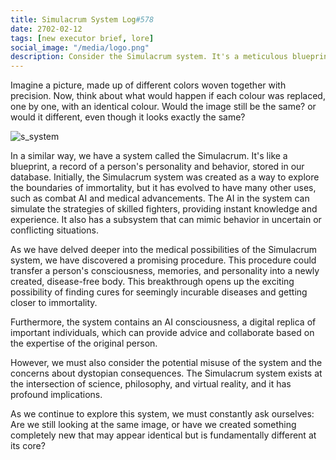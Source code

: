 ```yaml
---
title: Simulacrum System Log#578
date: 2702-02-12
tags: [new executor brief, lore]
social_image: "/media/logo.png"
description: Consider the Simulacrum system. It's a meticulous blueprint of personalities and behaviors, stored in our database. Used with the AI within aslo side combat and medicine, and potentially unlocking immortality, it raises deep questions about our very existence and the nature of identity.
---
```


Imagine a picture, made up of different colors woven together with precision. Now, think about what would happen if each colour was replaced, one by one, with an identical colour. Would the image still be the same? or would it different, even though it looks exactly the same?

![s_system](/media/s_system.png)

In a similar way, we have a system called the Simulacrum. It's like a blueprint, a record of a person's personality and behavior, stored in our database. Initially, the Simulacrum system was created as a way to explore the boundaries of immortality, but it has evolved to have many other uses, such as combat AI and medical advancements. The AI in the system can simulate the strategies of skilled fighters, providing instant knowledge and experience. It also has a subsystem that can mimic behavior in uncertain or conflicting situations.

As we have delved deeper into the medical possibilities of the Simulacrum system, we have discovered a promising procedure. This procedure could transfer a person's consciousness, memories, and personality into a newly created, disease-free body. This breakthrough opens up the exciting possibility of finding cures for seemingly incurable diseases and getting closer to immortality.

Furthermore, the system contains an AI consciousness, a digital replica of important individuals, which can provide advice and collaborate based on the expertise of the original person.

However, we must also consider the potential misuse of the system and the concerns about dystopian consequences. The Simulacrum system exists at the intersection of science, philosophy, and virtual reality, and it has profound implications.

As we continue to explore this system, we must constantly ask ourselves: Are we still looking at the same image, or have we created something completely new that may appear identical but is fundamentally different at its core?

